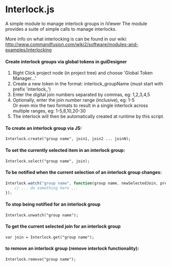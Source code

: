 # Interlock.js
A simple module to manage interlock groups in iViewer
The module provides a suite of simple calls to manage interlocks.

More info on what interlocking is can be found in our wiki:  
http://www.commandfusion.com/wiki2/software/modules-and-examples/interlocking

#### Create interlock groups via global tokens in guiDesigner
  1. Right Click project node (in project tree) and choose 'Global Token Manager...'
  1. Create a new token in the format: interlock_groupName (must start with prefix 'interlock_')
  1. Enter the digital join numbers separated by commas, eg: 1,2,3,4,5
  1. Optionally, enter the join number range (inclusive), eg: 1-5  
  Or even mix the two formats to result in a single interlock across multiple ranges, eg: 1-5,8,10,20-30
  1. The interlock will then be automatically created at runtime by this script.

#### To create an interlock group via JS:
`Interlock.create("group name", join1, join2 ... joinN);`

#### To set the currently selected item in an interlock group:
`Interlock.select("group name", join);`

#### To be notified when the current selection of an interlock group changes:
```js
Interlock.watch("group name", function(group name, newSelectedJoin, previousSelectedJoin) {
    // ... do something here ...
});
```

#### To stop being notified for an interlock group
`Interlock.unwatch("group name");`

#### To get the current selected join for an interlock group
`var join = Interlock.get("group name");`

#### to remove an interlock group (remove interlock functionality):
`Interlock.remove("group name");`